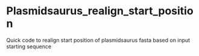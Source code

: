 # Plasmidsaurus_realign_start_position
Quick code to realign start position of plasmidsaurus fasta based on input starting sequence
